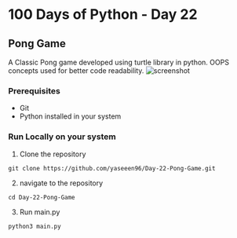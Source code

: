 # 100 Days of Python - Day 22

## Pong Game
A Classic Pong game developed using turtle library in python. OOPS concepts used for better code readability.
![screenshot](https://drive.google.com/file/d/1LfTI0icR4g80phSzU6o1L-QBp6Ty0_1G/view?usp=sharing)

### Prerequisites
- Git
- Python installed in your system

### Run Locally on your system
1. Clone the repository
```
git clone https://github.com/yaseeen96/Day-22-Pong-Game.git
```

2. navigate to the repository
```
cd Day-22-Pong-Game
```

3. Run main.py
```
python3 main.py
```
